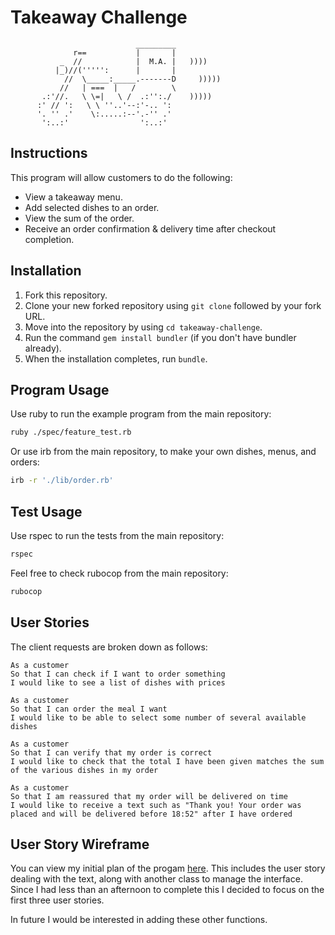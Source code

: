 Takeaway Challenge
==================
```
                            _________
              r==           |       |
           _  //            |  M.A. |   ))))
          |_)//(''''':      |       |
            //  \_____:_____.-------D     )))))
           //   | ===  |   /        \
       .:'//.   \ \=|   \ /  .:'':./    )))))
      :' // ':   \ \ ''..'--:'-.. ':
      '. '' .'    \:.....:--'.-'' .'
       ':..:'                ':..:'

 ```

Instructions
-------
This program will allow customers to do the following:

- View a takeaway menu.
- Add selected dishes to an order.
- View the sum of the order.
- Receive an order confirmation & delivery time after checkout completion.

Installation
-----

1. Fork this repository.
2. Clone your new forked repository using `git clone` followed by your fork URL.
3. Move into the repository by using `cd takeaway-challenge`.
4. Run the command `gem install bundler` (if you don't have bundler already).
5. When the installation completes, run `bundle`.


Program Usage
-----

Use ruby to run the example program from the main repository:

```zsh
ruby ./spec/feature_test.rb
```

Or use irb from the main repository, to make your own dishes, menus, and orders:

```zsh
irb -r './lib/order.rb'
```


Test Usage
-----

Use rspec to run the tests from the main repository:

```zsh
rspec
```

Feel free to check rubocop from the main repository:

```zsh
rubocop
```


User Stories
-----

The client requests are broken down as follows:

```
As a customer
So that I can check if I want to order something
I would like to see a list of dishes with prices

As a customer
So that I can order the meal I want
I would like to be able to select some number of several available dishes

As a customer
So that I can verify that my order is correct
I would like to check that the total I have been given matches the sum of the various dishes in my order

As a customer
So that I am reassured that my order will be delivered on time
I would like to receive a text such as "Thank you! Your order was placed and will be delivered before 18:52" after I have ordered
```


User Story Wireframe
-----

You can view my initial plan of the progam [here](https://wireframe.cc/3Klfur). This includes the user story dealing with the text, along with another class to manage the interface. Since I had less than an afternoon to complete this I decided to focus on the first three user stories.

In future I would be interested in adding these other functions.
